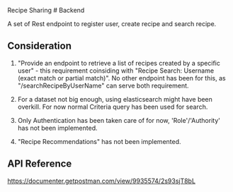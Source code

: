 
Recipe Sharing # Backend

A set of Rest endpoint to register user, create recipe and search recipe.


## Consideration

1. "Provide an endpoint to retrieve a list of recipes created by a specific user" - this requirement coinsiding with "Recipe Search: Username (exact match or partial match)". No other endpoint has been for this, as "/searchRecipeByUserName" can serve both requirement.

2. For a dataset not big enough, using elasticsearch might have been overkill. For now normal Criteria query has been used for search.

3. Only Authentication has been taken care of for now, 'Role'/'Authority' has not been implemented.
4. "Recipe Recommendations" has not been implemented. 


## API Reference

https://documenter.getpostman.com/view/9935574/2s93sjT8bL



